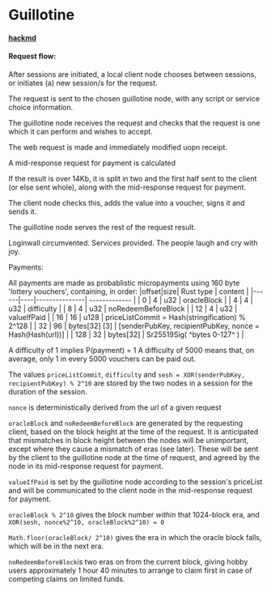# Guillotine


#### [hackmd](https://hackmd.io/jewLA-GkQQGFD5wEQX3vFA?both)

#### __Request flow:__

After sessions are initiated, a local client node chooses between sessions, or initiates (a) new session/s for the request.

The request is sent to the chosen guillotine node, with any script or service choice information.

The guillotine node receives the request and checks that the request is one which it can perform and wishes to accept.

The web request is made and immediately modified uopn receipt.

A mid-response request for payment is calculated

If the result is over 14Kb, it is split in two and the first half sent to the client (or else sent whole), along with the mid-response request for payment.

The client node checks this, adds the value into a voucher, signs it and sends it.

The guillotine node serves the rest of the request result.

Loginwall circumvented. Services provided. The people laugh and cry with joy.





Payments:

All payments are made as probablistic micropayments using 160 byte 'lottery vouchers', containing, in order:
|offset|size|    Rust type  |    content    |
|------|----|---------------| ------------- |
|  0   | 4  |      u32      |  oracleBlock  |
|  4   | 4  |      u32      |  difficulty   |
|  8   | 4  |      u32      | noRedeemBeforeBlock |
| 12   | 4  |      u32      | valueIfPaid   |
| 16   | 16 |      u128     | priceListCommit = Hash(stringification) % 2^128 |
| 32   | 96 | bytes[32] [3] | [senderPubKey, recipientPubKey, nonce = Hash(Hash(url))]  |
| 128  | 32 |   bytes[32]   | Sr25519Sig( ^bytes 0-127^ )  |

A difficulty of 1 implies P(payment) = 1
A difficulty of 5000 means that, on average, only 1 in every 5000 vouchers can be paid out.


The values `priceListCommit`, `difficulty` and `sesh = XOR(senderPubKey, recipientPubKey) % 2^10` are stored by the two nodes in a session for the duration of the session.

`nonce` is deterministically derived from the url of a given request

`oracleBlock` and `noRedeemBeforeBlock` are generated by the requesting client, based on the block height at the time of the request. It is anticipated that mismatches in block height between the nodes will be unimportant, except where they cause a mismatch of eras (see later). These will be sent by the client to the guillotine node at the time of request, and agreed by the node in its mid-response request for payment.

`valueIfPaid` is set by the guillotine node according to the session's priceList and will be communicated to the client node in the mid-response request for payment.

`oracleBlock % 2^10` gives the block number _within_ that 1024-block era, and `XOR(sesh, nonce%2^10, oracleBlock%2^10) = 0`

`Math.floor(oracleBlock/ 2^10)` gives the era in which the oracle block falls, which will be in the next era.

`noRedeemBeforeBlock`is two eras on from the current block, giving hobby users approximately 1 hour 40 minutes to arrange to claim first in case of competing claims on limited funds.


